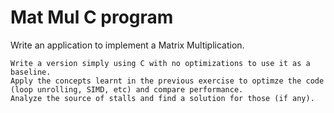 # Mat Mul C program

Write an application to implement a Matrix Multiplication.

```
Write a version simply using C with no optimizations to use it as a baseline.
Apply the concepts learnt in the previous exercise to optimze the code (loop unrolling, SIMD, etc) and compare performance.
Analyze the source of stalls and find a solution for those (if any).
```